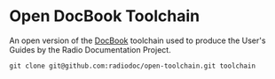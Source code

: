 # Open DocBook Toolchain

An open version of the [DocBook](http://docbook.org) toolchain used to produce the User's Guides by the Radio Documentation Project.

`git clone git@github.com:radiodoc/open-toolchain.git toolchain`
